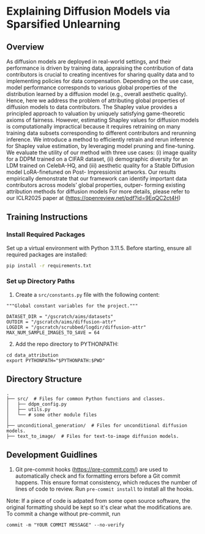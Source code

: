 # Explaining Diffusion Models via Sparsified Unlearning

## Overview
As diffusion models are deployed in real-world settings, and their performance is
driven by training data, appraising the contribution of data contributors is crucial
to creating incentives for sharing quality data and to implementing policies for
data compensation. Depending on the use case, model performance corresponds
to various global properties of the distribution learned by a diffusion model (e.g.,
overall aesthetic quality). Hence, here we address the problem of attributing
global properties of diffusion models to data contributors. The Shapley value
provides a principled approach to valuation by uniquely satisfying game-theoretic
axioms of fairness. However, estimating Shapley values for diffusion models
is computationally impractical because it requires retraining on many training
data subsets corresponding to different contributors and rerunning inference. We
introduce a method to efficiently retrain and rerun inference for Shapley value
estimation, by leveraging model pruning and fine-tuning. We evaluate the utility
of our method with three use cases: (i) image quality for a DDPM trained on a
CIFAR dataset, (ii) demographic diversity for an LDM trained on CelebA-HQ,
and (iii) aesthetic quality for a Stable Diffusion model LoRA-finetuned on Post-
Impressionist artworks. Our results empirically demonstrate that our framework
can identify important data contributors across models’ global properties, outper-
forming existing attribution methods for diffusion models For more details, 
please refer to our ICLR2025 paper at (https://openreview.net/pdf?id=9EqQC2ct4H)

## Training Instructions

### Install Required Packages
Set up a virtual environment with Python 3.11.5.
Before starting, ensure all required packages are installed:
```bash
pip install -r requirements.txt
```

### Set up Directory Paths
1. Create a `src/constants.py` file with the following content:
```
"""Global constant variables for the project."""

DATASET_DIR = "/gscratch/aims/datasets"
OUTDIR = "/gscratch/aims/diffusion-attr"
LOGDIR = "/gscratch/scrubbed/logdir/diffusion-attr"
MAX_NUM_SAMPLE_IMAGES_TO_SAVE = 64

```

2. Add the repo directory to PYTHONPATH:
```
cd data_attribution
export PYTHONPATH="$PYTHONPATH:$PWD"
```

## Directory Structure

```plaintext
.
├── src/  # Files for common Python functions and classes.
│   ├── ddpm_config.py
│   ├── utils.py
│   └── # some other module files
│
├── unconditional_generation/  # Files for unconditional diffusion models.
├── text_to_image/  # Files for text-to-image diffusion models.
```

## Development Guidlines
1. Git pre-commit hooks (https://pre-commit.com/) are used to automatically
check and fix formatting errors before a Git commit happens. This ensure format
consistency, which reduces the number of lines of code to review. Run
`pre-commit install` to install all the hooks.

Note: If a piece of code is adpated from some open source software, the original
formatting should be kept so it's clear what the modifications are. To commit a change
without pre-commit, run
```
commit -m "YOUR COMMIT MESSAGE" --no-verify
```
